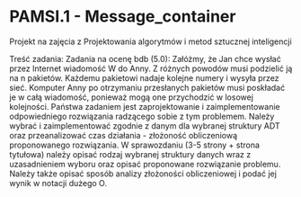# PAMSI.1 - Message_container
Projekt na zajęcia z Projektowania algorytmów i metod sztucznej inteligencji

Treść zadania:
Zadania na ocenę bdb (5.0):
Załóżmy, że Jan chce wysłać przez Internet wiadomość W do Anny. Z różnych powodów musi podzielić
ją na n pakietów. Każdemu pakietowi nadaje kolejne numery i wysyła przez sieć. Komputer Anny po otrzymaniu przesłanych pakietów musi poskładać je w całą wiadomość, ponieważ mogą one przychodzić w losowej
kolejności. Państwa zadaniem jest zaprojektowanie i zaimplementowanie odpowiedniego rozwiązania radzącego sobie z tym problemem. Należy wybrać i zaimplementować zgodnie z danym dla wybranej struktury
ADT oraz przeanalizować czas działania - złożoność obliczeniową proponowanego rozwiązania.
W sprawozdaniu (3-5 strony + strona tytułowa) należy opisać rodzaj wybranej struktury danych wraz z
uzasadnieniem wyboru oraz opisać proponowane rozwiązanie problemu. Należy także opisać sposób analizy
złożoności obliczeniowej i podać jej wynik w notacji dużego O.
